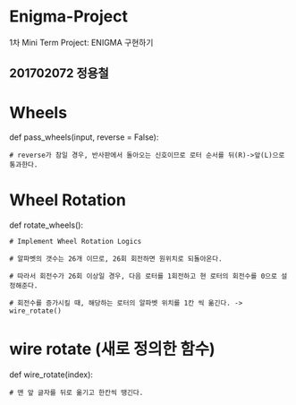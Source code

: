 # Enigma-Project
1차 Mini Term Project: ENIGMA 구현하기

## 201702072 정용철

# Wheels
def pass_wheels(input, reverse = False):

    # reverse가 참일 경우, 반사판에서 돌아오는 신호이므로 로터 순서를 뒤(R)->앞(L)으로 통과한다.

# Wheel Rotation
def rotate_wheels():

    # Implement Wheel Rotation Logics
    
    # 알파벳의 갯수는 26개 이므로, 26회 회전하면 원위치로 되돌아온다.
    
    # 따라서 회전수가 26회 이상일 경우, 다음 로터를 1회전하고 현 로터의 회전수를 0으로 설정해준다.
    
    # 회전수를 증가시킬 때, 해당하는 로터의 알파벳 위치를 1칸 씩 옮긴다. -> wire_rotate()
    
# wire rotate (새로 정의한 함수)
def wire_rotate(index):
    
    # 맨 앞 글자를 뒤로 옮기고 한칸씩 땡긴다.
